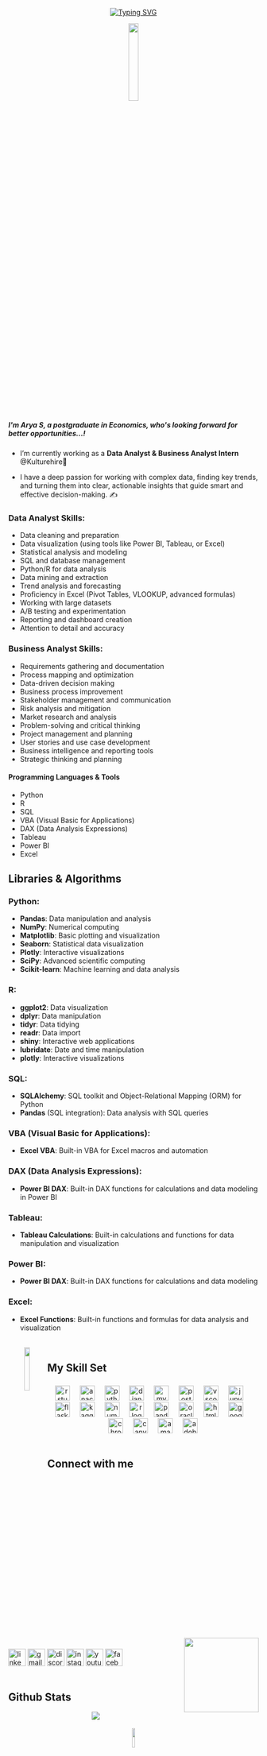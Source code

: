 <div align="center">

[![Typing SVG](https://readme-typing-svg.demolab.com?font=Exo+2&duration=2000&pause=500&color=D7A642EC&center=true&vCenter=true&width=700&height=100&lines=Hi+%2C+Welcome+to+my+Portfolio;+I'm+Arya+;Data+Analyst;Data+Specialist;Business+Intelligence+Analyst)](https://git.io/typing-svg)
</div>
<div align="center">
<img src="https://media1.giphy.com/media/1fYi7IQLtBuRm2nPNo/giphy.gif?cid=790b76117898d3b80f029fef16b0d26b692fc2e10406e66a&rid=giphy.gif&ct=s" align="center" style="width: 20%" />
</div>  

##### *<div align="left">I'm Arya S, a postgraduate in Economics, who's looking forward for better opportunities...! </div>*  
  

-  I’m currently working as a **Data Analyst & Business Analyst Intern** @Kulturehire💼  
  

- I have a deep passion for working with complex data, finding key trends, and turning them into clear, actionable insights that guide smart and effective decision-making. ✍️  
  


### **Data Analyst Skills:**
- Data cleaning and preparation
- Data visualization (using tools like Power BI, Tableau, or Excel)
- Statistical analysis and modeling
- SQL and database management
- Python/R for data analysis
- Data mining and extraction
- Trend analysis and forecasting
- Proficiency in Excel (Pivot Tables, VLOOKUP, advanced formulas)
- Working with large datasets
- A/B testing and experimentation
- Reporting and dashboard creation
- Attention to detail and accuracy

### **Business Analyst Skills:**
- Requirements gathering and documentation
- Process mapping and optimization
- Data-driven decision making
- Business process improvement
- Stakeholder management and communication
- Risk analysis and mitigation
- Market research and analysis
- Problem-solving and critical thinking
- Project management and planning
- User stories and use case development
- Business intelligence and reporting tools
- Strategic thinking and planning

  
  

#### Programming Languages & Tools

- Python
- R
- SQL
- VBA (Visual Basic for Applications)
- DAX (Data Analysis Expressions)
- Tableau
- Power BI
- Excel


  

## **Libraries & Algorithms**

### **Python:**
- **Pandas**: Data manipulation and analysis
- **NumPy**: Numerical computing
- **Matplotlib**: Basic plotting and visualization
- **Seaborn**: Statistical data visualization
- **Plotly**: Interactive visualizations
- **SciPy**: Advanced scientific computing
- **Scikit-learn**: Machine learning and data analysis

### **R:**
- **ggplot2**: Data visualization
- **dplyr**: Data manipulation
- **tidyr**: Data tidying
- **readr**: Data import
- **shiny**: Interactive web applications
- **lubridate**: Date and time manipulation
- **plotly**: Interactive visualizations

### **SQL:**
- **SQLAlchemy**: SQL toolkit and Object-Relational Mapping (ORM) for Python
- **Pandas** (SQL integration): Data analysis with SQL queries

### **VBA (Visual Basic for Applications):**
- **Excel VBA**: Built-in VBA for Excel macros and automation

### **DAX (Data Analysis Expressions):**
- **Power BI DAX**: Built-in DAX functions for calculations and data modeling in Power BI

### **Tableau:**
- **Tableau Calculations**: Built-in calculations and functions for data manipulation and visualization

### **Power BI:**
- **Power BI DAX**: Built-in DAX functions for calculations and data modeling

### **Excel:**
- **Excel Functions**: Built-in functions and formulas for data analysis and visualization  
  

<br/>  


<div align="center">
<img src="https://media3.giphy.com/media/v1.Y2lkPTc5MGI3NjExNm9tZjN2Ym05eGEyb2NobTk2a3o2N2l6OHZvaTlkNWpoazRjMTk2ZSZlcD12MV9pbnRlcm5hbF9naWZfYnlfaWQmY3Q9cw/EexoZsT9oPGFCXsaJP/giphy.webp" align="left" style="width: 15%" />
</div> 



## My Skill Set  

###

<div align="center">
  <img src="https://cdn.jsdelivr.net/gh/devicons/devicon/icons/rstudio/rstudio-original.svg" height="30" alt="rstudio logo"  />
  <img width="12" />
  <img src="https://cdn.jsdelivr.net/gh/devicons/devicon/icons/anaconda/anaconda-original.svg" height="30" alt="anaconda logo"  />
  <img width="12" />
  <img src="https://cdn.jsdelivr.net/gh/devicons/devicon/icons/python/python-original.svg" height="30" alt="python logo"  />
  <img width="12" />
  <img src="https://skillicons.dev/icons?i=django" height="30" alt="django logo"  />
  <img width="12" />
  <img src="https://cdn.simpleicons.org/mysql/4479A1" height="30" alt="mysql logo"  />
  <img width="12" />
  <img src="https://cdn.simpleicons.org/postgresql/4169E1" height="30" alt="postgresql logo"  />
  <img width="12" />
  <img src="https://skillicons.dev/icons?i=vscode" height="30" alt="vscode logo"  />
  <img width="12" />
  <img src="https://cdn.jsdelivr.net/gh/devicons/devicon/icons/jupyter/jupyter-original.svg" height="30" alt="jupyter logo"  />
  <img width="12" />
  <img src="https://skillicons.dev/icons?i=flask" height="30" alt="flask logo"  />
  <img width="12" />
  <img src="https://cdn.jsdelivr.net/gh/devicons/devicon/icons/kaggle/kaggle-original.svg" height="30" alt="kaggle logo"  />
  <img width="12" />
  <img src="https://cdn.jsdelivr.net/gh/devicons/devicon/icons/numpy/numpy-original.svg" height="30" alt="numpy logo"  />
  <img width="12" />
  <img src="https://cdn.simpleicons.org/r/276DC3" height="30" alt="r logo"  />
  <img width="12" />
  <img src="https://cdn.jsdelivr.net/gh/devicons/devicon/icons/pandas/pandas-original.svg" height="30" alt="pandas logo"  />
  <img width="12" />
  <img src="https://cdn.jsdelivr.net/gh/devicons/devicon/icons/oracle/oracle-original.svg" height="30" alt="oracle logo"  />
  <img width="12" />
  <img src="https://cdn.jsdelivr.net/gh/devicons/devicon/icons/html5/html5-original.svg" height="30" alt="html5 logo"  />
  <img width="12" />
  <img src="https://cdn.jsdelivr.net/gh/devicons/devicon/icons/google/google-original.svg" height="30" alt="google logo"  />
  <img width="12" />
  <img src="https://cdn.jsdelivr.net/gh/devicons/devicon/icons/chrome/chrome-original.svg" height="30" alt="chrome logo"  />
  <img width="12" />
  <img src="https://cdn.jsdelivr.net/gh/devicons/devicon/icons/canva/canva-original.svg" height="30" alt="canva logo"  />
  <img width="12" />
  <img src="https://skillicons.dev/icons?i=aws" height="30" alt="amazonwebservices logo"  />
  <img width="12" />
  <img src="https://cdn.simpleicons.org/adobeillustrator/FF9A00" height="30" alt="adobeillustrator logo"  />
</div>




<br/>  

## Connect with me  

<br clear="both">

<img align="right" height="150" src="https://media3.giphy.com/media/v1.Y2lkPTc5MGI3NjExeHl6YWRubGEydTJlODRpbWN0YTZlcDMwdzhnMmJkdXZjNTFsc2Q1NyZlcD12MV9pbnRlcm5hbF9naWZfYnlfaWQmY3Q9cw/kFNghExveIAk7fp6GX/giphy.webp"  />

###
<div align="left">
  <img src="https://img.shields.io/static/v1?message=LinkedIn&logo=linkedin&label=&color=0077B5&logoColor=white&labelColor=&style=for-the-badge" height="35" alt="linkedin logo"  />
  <img src="https://img.shields.io/static/v1?message=Gmail&logo=gmail&label=&color=D14836&logoColor=white&labelColor=&style=for-the-badge" height="35" alt="gmail logo"  />
  <img src="https://img.shields.io/static/v1?message=Discord&logo=discord&label=&color=7289DA&logoColor=white&labelColor=&style=for-the-badge" height="35" alt="discord logo"  />
  <img src="https://img.shields.io/static/v1?message=Instagram&logo=instagram&label=&color=E4405F&logoColor=white&labelColor=&style=for-the-badge" height="35" alt="instagram logo"  />
  <img src="https://img.shields.io/static/v1?message=Youtube&logo=youtube&label=&color=FF0000&logoColor=white&labelColor=&style=for-the-badge" height="35" alt="youtube logo"  />
  <img src="https://img.shields.io/static/v1?message=Facebook&logo=facebook&label=&color=1877F2&logoColor=white&labelColor=&style=for-the-badge" height="35" alt="facebook logo"  />
</div>

  

<br/>  

## Github Stats  
<div align="center"><img src="https://github-readme-stats.vercel.app/api?username=Aryapersonal&show_icons=true&count_private=true&hide_border=true" align="center" /></div>
<br />

<div align="center">
<img src="https://media0.giphy.com/media/v1.Y2lkPTc5MGI3NjExNjJ2bHlldXVxbXF6MHhjcmZma3luZGpnZ2x2M3VlcGl4d2NjZzVtaiZlcD12MV9pbnRlcm5hbF9naWZfYnlfaWQmY3Q9cw/k0asuT1SXuVihdBkBh/giphy.webp" align="center" style="width: 10%" />
</div>  

<br clear="both">





